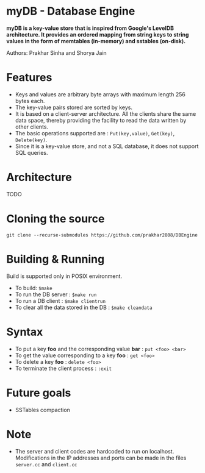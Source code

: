 # myDB - Database Engine

**myDB is a key-value store that is inspired from Google's LevelDB architecture. It provides an ordered mapping from string keys to string values in the form of memtables (in-memory) and sstables (on-disk).**

Authors: Prakhar Sinha and Shorya Jain

# Features

- Keys and values are arbitrary byte arrays with maximum length 256 bytes each.
- The key-value pairs stored are sorted by keys.
- It is based on a client-server architecture. All the clients share the same data space, thereby providing the facility to read the data written by other clients.
- The basic operations supported are : `Put(key,value)`, `Get(key)`, `Delete(key)`.
- Since it is a key-value store, and not a SQL database, it does not support SQL queries.

# Architecture

TODO

# Cloning the source

`git clone --recurse-submodules https://github.com/prakhar2808/DBEngine`

# Building & Running

Build is supported only in POSIX environment.

- To build: `$make`
- To run the DB server : `$make run`
- To run a DB client : `$make clientrun`
- To clear all the data stored in the DB : `$make cleandata`

# Syntax

- To put a key **foo** and the corresponding value **bar** : `put <foo> <bar>`
- To get the value corresponding to a key **foo** : `get <foo>`
- To delete a key **foo** : `delete <foo>`
- To terminate the client process : `:exit`

# Future goals

- SSTables compaction

# Note

- The server and client codes are hardcoded to run on localhost. Modifications in the IP addresses and ports can be made in the files `server.cc` and `client.cc`
